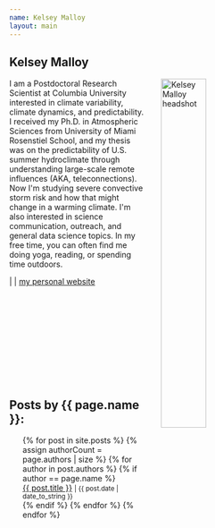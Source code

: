 ```yaml
---
name: Kelsey Malloy
layout: main
---
```


<article class="article-page">
  <div class="page-content">
    <h2>Kelsey Malloy</h2>
    <p><img src="{{ site.url }}/assets/img/Malloy_headshot.jpg" alt="Kelsey Malloy headshot" width="40%" align="right" hspace="30">I am a Postdoctoral Research Scientist at Columbia University interested in climate variability, climate dynamics, and predictability. I received my Ph.D. in Atmospheric Sciences from University of Miami Rosenstiel School, and my thesis was on the predictability of U.S. summer hydroclimate through understanding large-scale remote influences (AKA, teleconnections). Now I'm studying severe convective storm risk and how that might change in a warming climate. I'm also interested in science communication, outreach, and general data science topics. In my free time, you can often find me doing yoga, reading, or spending time outdoors. </p>
    <a href="https://twitter.com/kelseyl4tely" target="_blank"><i class="fa fa-twitter" aria-hidden="true"></i></a> | <a href="https://www.linkedin.com/in/kelsey-malloy-5a2551149/" target="_blank"><i class="fa fa-linkedin" aria-hidden="true"></i></a> | <a href="https://kelseymalloy.github.io/" target="_blank">my personal website</a><br><br><br><br><br><br><br><br><br><br><br>
    <h2>Posts by {{ page.name }}:</h2>
    <ul>
    {% for post in site.posts %}
      {% assign authorCount = page.authors | size %}
      {% for author in post.authors %}
        {% if author == page.name %}
          <div class="tag-list">
            <span><a href="{{ site.baseurl }}{{ post.url }}">{{ post.title }}</a></span>
            <small><span>| {{ post.date | date_to_string }}</span></small>
          </div>
        {% endif %}
      {% endfor %}
    {% endfor %}
    </ul>
  </div> <!-- End Page Content -->
</article> <!-- End Article Page -->
